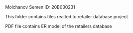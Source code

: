 Molchanov Semen ID: 20B030231

This folder contains files realted to retailer database project

PDF file contains ER model of the retailers database